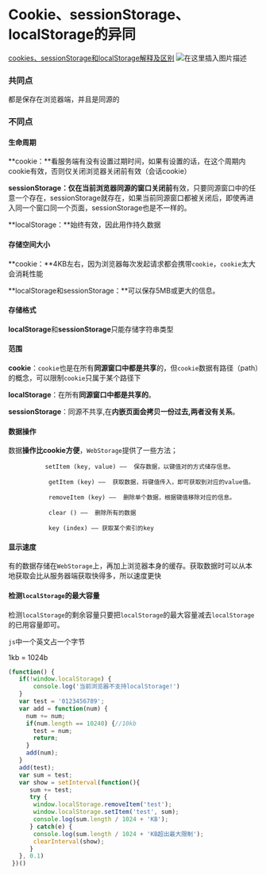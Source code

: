 # Cookie、sessionStorage、localStorage的异同

[cookies、sessionStorage和localStorage解释及区别](https://www.cnblogs.com/pengc/p/8714475.html)
![在这里插入图片描述](https://img-blog.csdnimg.cn/20190909222836947.png?x-oss-process=image/watermark,type_ZmFuZ3poZW5naGVpdGk,shadow_10,text_aHR0cHM6Ly9ibG9nLmNzZG4ubmV0L2dhbmx1YmFiYTY2Ng==,size_16,color_FFFFFF,t_70)

### 共同点

都是保存在浏览器端，并且是同源的

### 不同点

#### 生命周期

**cookie：**看服务端有没有设置过期时间，如果有设置的话，在这个周期内cookie有效，否则仅关闭浏览器关闭前有效（会话cookie）

**sessionStorage：**仅在当前**浏览器同源的窗口关闭前**有效，只要同源窗口中的任意一个存在，sessionStorage就存在，如果当前同源窗口都被关闭后，即使再进入同一个窗口同一个页面，sessionStorage也是不一样的。

**localStorage：**始终有效，因此用作持久数据

#### 存储空间大小

**cookie：**4KB左右，因为浏览器每次发起请求都会携带`cookie`，`cookie`太大会消耗性能

**localStorage和sessionStorage：**可以保存5MB或更大的信息。

#### 存储格式

**localStorage**和**sessionStorage**只能存储字符串类型

#### 范围

**cookie**：`cookie`也是在所有**同源窗口中都是共享**的，但`cookie`数据有路径（path）的概念，可以限制`cookie`只属于某个路径下

**localStorage**：在所有**同源窗口中都是共享的**。

**sessionStorage**：同源不共享,在**内嵌页面会拷贝一份过去,两者没有关系**。

#### 数据操作

数据**操作比cookie方便**，`WebStorage`提供了一些方法；
```
　　       setItem (key, value) ——  保存数据，以键值对的方式储存信息。

      　　  getItem (key) ——  获取数据，将键值传入，即可获取到对应的value值。
    
        　　removeItem (key) ——  删除单个数据，根据键值移除对应的信息。
    
        　　clear () ——  删除所有的数据
    
        　　key (index) —— 获取某个索引的key
```

#### 显示速度

有的数据存储在`WebStorage`上，再加上浏览器本身的缓存。获取数据时可以从本地获取会比从服务器端获取快得多，所以速度更快

#### 检测`localStorage`的最大容量

检测`localStorage`的剩余容量只要把`localStorage`的最大容量减去`localStorage`的已用容量即可。

`js`中一个英文占一个字节

1kb = 1024b

```javascript
(function() {
   if(!window.localStorage) {
       console.log('当前浏览器不支持localStorage!')
   }
   var test = '0123456789';
   var add = function(num) {
     num += num;
     if(num.length == 10240) {//10kb
       test = num;
       return;
     }
     add(num);
   }
   add(test);
   var sum = test;
   var show = setInterval(function(){
      sum += test;
      try {
       window.localStorage.removeItem('test');
       window.localStorage.setItem('test', sum);
       console.log(sum.length / 1024 + 'KB');
      } catch(e) {
       console.log(sum.length / 1024 + 'KB超出最大限制');
       clearInterval(show);
      }
   }, 0.1)
 })()
```

